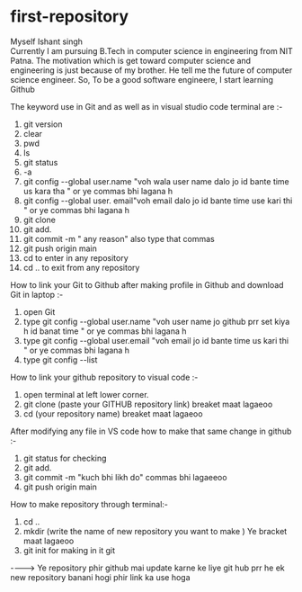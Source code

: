 # first-repository
Myself Ishant singh
<br>
Currently I am pursuing B.Tech in computer science in engineering from NIT Patna.
The motivation which is get toward computer science and engineering is just because of my brother.
He tell me the future of computer science engineer.
So, 
To be a good software engineere, I  start learning Github



The keyword use in Git and as well as in visual studio code terminal are :-
1.  git version
2.  clear
3.  pwd
4.  ls
5.  git status
6.  -a
7.  git config --global user.name "voh wala user name dalo jo id bante time us kara tha "              or ye commas bhi lagana h 
8.  git config --global user. email"voh email dalo jo id bante time use kari thi "                     or ye commas bhi lagana h 
9.  git clone
10.  git add.
11.  git commit -m " any reason"     also type that commas
12.  git push origin main
13.  cd                                 to enter in any repository 
14.  cd ..                                to exit from any repository 




How to link your Git to Github after making profile in Github and download Git in laptop :-
1.  open Git 
2.  type      git config --global user.name "voh user name jo github prr set kiya h id banat time "          or ye commas bhi lagana h 
3.  type      git config --global user.email "voh email jo id bante time us kari thi "                        or ye commas bhi lagana h 
4.  type      git config --list 




How to link your github repository to visual code :-

1.  open terminal at left lower corner.
2.  git clone (paste your GITHUB repository link)                      breaket maat lagaeoo
3.  cd (your repository name)                                          breaket maat lagaeoo



After modifying any file in VS code  how to make that same change in github :-

 1.  git status                                                     for checking
 2.  git add.
 3.  git commit -m "kuch bhi likh do"                              commas bhi lagaeeoo
 4.  git push origin main 



 How to make repository through terminal:-
 1.  cd ..
 2.  mkdir (write the name of new repository you want to make )                        Ye bracket maat lagaeoo
 3.  git init                                                                          for making in it git 




 ---->  Ye repository phir github mai update karne ke liye git hub prr he ek new repository banani hogi 
        phir link ka use hoga
        
         





